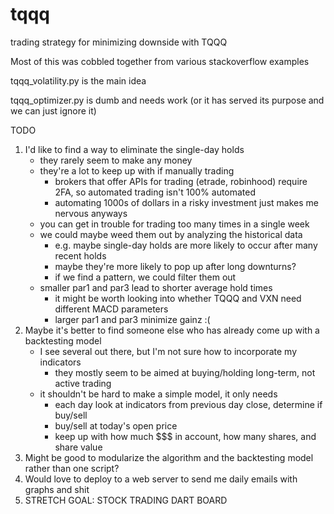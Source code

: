 # tqqq
trading strategy for minimizing downside with TQQQ

Most of this was cobbled together from various stackoverflow examples

tqqq_volatility.py is the main idea

tqqq_optimizer.py is dumb and needs work (or it has served its purpose and we can just ignore it)

TODO
1. I'd like to find a way to eliminate the single-day holds
   * they rarely seem to make any money
   * they're a lot to keep up with if manually trading
     - brokers that offer APIs for trading (etrade, robinhood) require 2FA, so automated trading isn't 100% automated
     - automating 1000s of dollars in a risky investment just makes me nervous anyways
   * you can get in trouble for trading too many times in a single week
   * we could maybe weed them out by analyzing the historical data
     - e.g. maybe single-day holds are more likely to occur after many recent holds
     - maybe they're more likely to pop up after long downturns?
     - if we find a pattern, we could filter them out
   * smaller par1 and par3 lead to shorter average hold times
     - it might be worth looking into whether TQQQ and VXN need different MACD parameters
     - larger par1 and par3 minimize gainz :( 
2. Maybe it's better to find someone else who has already come up with a backtesting model
   * I see several out there, but I'm not sure how to incorporate my indicators
     - they mostly seem to be aimed at buying/holding long-term, not active trading
   * it shouldn't be hard to make a simple model, it only needs
     - each day look at indicators from previous day close, determine if buy/sell
     - buy/sell at today's open price
     - keep up with how much $$$ in account, how many shares, and share value
3. Might be good to modularize the algorithm and the backtesting model rather than one script?
4. Would love to deploy to a web server to send me daily emails with graphs and shit
5. STRETCH GOAL: STOCK TRADING DART BOARD
